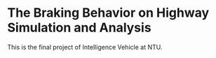 # The Braking Behavior on Highway Simulation and Analysis
This is the final project of Intelligence Vehicle at NTU.
